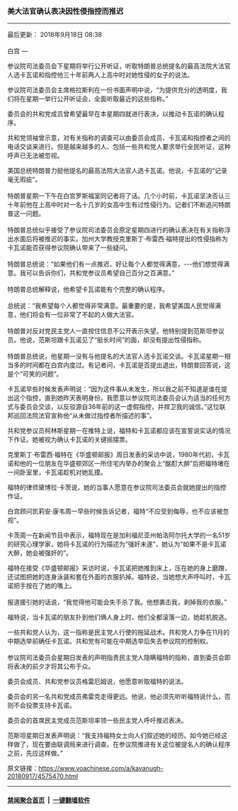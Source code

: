 ### 美大法官确认表决因性侵指控而推迟
------------------------

<div class="published">
 <span class="date" title="中国时间">
  <time datetime="2018-09-18T08:38:00+08:00">
   最后更新： 2018年9月18日 08:38
  </time>
 </span>
</div>
<br/>
<div class="wsw">
 <span class="dateline">
  白宫 —
 </span>
 <p>
  参议院司法委员会下星期将举行公开听证，听取特朗普总统提名的最高法院大法官人选卡瓦诺和指控他三十年前两人上高中时对她性侵的女子的说法。
 </p>
 <p>
  参议院司法委员会主席格拉斯利在一份书面声明中说，“为提供充分的透明度，我们将在星期一举行公开听证会，全面听取最近的这些指称。”
 </p>
 <p>
  委员会的共和党成员曾希望最早在本星期四就进行表决，以推动卡瓦诺的确认程序。
 </p>
 <p>
  共和党领袖曾示意，对有关指称的调查可以由委员会成员、卡瓦诺和指控者之间的电话交谈来进行。但是越来越多的人、包括一些共和党人要求举行全民听证，这种呼声已无法被忽视。
 </p>
 <p>
  美国总统特朗普力挺他提名的最高法院大法官人选卡瓦诺。他说，卡瓦诺的“记录毫无瑕疵”。
  <br/>
  <br/>
  特朗普星期一下午在白宫罗斯福室同记者将了话。几个小时前，卡瓦诺坚决否认三十年前他在上高中时对一名十几岁的女高中生有过性侵行为。记者们不断追问特朗普这一问题。
  <br/>
  <br/>
  特朗普总统似乎接受了参议院司法委员会原定星期四进行的确认表决在有关指称浮出水面后将被推迟的事实。加州大学教授克里斯丁·布雷西·福特提出的性侵指称为卡瓦诺能否获得参议院确认带来了一些疑问。
  <br/>
  <br/>
  特朗普总统说：“如果他们有一点推迟，好让每个人都觉得满意，---他们想觉得满意。我可以告诉你们，共和党参议员希望自己百分之百满意。”
  <br/>
  <br/>
  特朗普总统解释说，他希望卡瓦诺能有个完整的确认程序。
  <br/>
  <br/>
  总统说：“我希望每个人都觉得非常满意。最重要的是，我希望美国人民觉得满意，他们将会有一位非常了不起的人做大法官。
  <br/>
  <br/>
  特朗普对反对党民主党人一直按住信息不公开表示失望。他特别提到范斯坦参议员。他说，范斯坦跟卡瓦诺见了“挺长时间”的面，却没有提出性侵指称。
  <br/>
  <br/>
  特朗普总统说，他星期一没有与他提名的大法官人选卡瓦诺交谈。卡瓦诺星期一相当多的时间都在白宫内度过。有记者问，卡瓦诺是否提出退出，特朗普回答说，这是个“可笑的问题”。
 </p>
 <p>
  卡瓦诺早些时候发表声明说：“因为这件事从未发生，所以我之前不知道是谁在提出这个指控，直到她昨天表明身份。我愿意以参议院司法委员会认为适当的任何方式与委员会交谈，以反驳源自36年前的这一虚假指控，并捍卫我的诚信。”这位联邦巡回法院法官宣称他“从未做过指控者所描述的事”。
 </p>
 <p>
  共和党参议员柯林斯星期一在推特上说，福特和卡瓦诺都应该在宣誓说实话的情况下作证。她被视为确认卡瓦诺的关键摇摆票。
 </p>
 <p>
  克里斯丁·布雷西·福特在《华盛顿邮报》周日发表的采访中说，1980年代初，卡瓦诺和他的一位朋友在华盛顿郊区一所住宅内举办的聚会上“酩酊大醉”后把福特堵在一间卧室里，卡瓦诺趁机对她乱摸。
 </p>
 <p>
  福特的律师黛博拉·卡茨说，她的当事人愿意在参议院司法委员会就她提出的指控作证。
 </p>
 <p>
  白宫顾问凯莉安·康韦周一早些时候告诉记者，福特“不应受到侮辱，也不应该被忽视”。
 </p>
 <p>
  卡茨周一在新闻节目中表示，福特现在是加利福尼亚州帕洛阿尔托大学的一名51岁的研究心理学家，她将卡瓦诺的行为描述为“强奸未遂”，她认为“如果不是卡瓦诺大醉，她会被强奸的”。
 </p>
 <p>
  福特在接受《华盛顿邮报》采访时说，卡瓦诺把她推到床上，压在她的身上磨蹭，还试图把她的连身泳装和套在外面的衣服扒掉。福特说，当她想大声呼叫时，卡瓦诺把手按在了她的嘴上。
  <br/>
  <br/>
  报道援引她的话说，“我觉得他可能会失手杀了我。他想袭击我，剥掉我的衣服。”
 </p>
 <p>
  福特说，当卡瓦诺的朋友扑到他们俩人身上时，他们全都滚落一边，她趁机脱逃。
 </p>
 <p>
  一些共和党人认为，这一指称是民主党人行使的拖延战术。共和党人力争在11月的中期选举前确任卡瓦诺。共和党有可能在中期选举后失去参议院的控制权。
  <br/>
  <br/>
  参议院司法委员会星期日发表的声明指责民主党人隐瞒福特的指称，直到委员会即将表决的前夕才将其公布于众。
 </p>
 <p>
  委员会成员、共和党参议员格雷厄姆说，他愿意听取福特的说法。
 </p>
 <p>
  委员会的另一名共和党成员弗雷克走得更远。他说，他必须先听听福特说什么，否则不会投票支持卡瓦诺。
 </p>
 <p>
  委员会的首席民主党成员范斯坦率领一些民主党人呼吁推迟表决。
 </p>
 <p>
  范斯坦星期日发表声明说：“我支持福特女士向人们叙述她的经历。如今她已经这样做了，现在要由联调局来进行调查。在参议院推进有关这位被提名人的确认程序之前，先应这样做。”
 </p>
 <p>
 </p>
</div>

原文链接：https://www.voachinese.com/a/kavanugh-20180917/4575470.html


------------------------
#### [禁闻聚合首页](https://github.com/gfw-breaker/banned-news/blob/master/README.md) &nbsp;|&nbsp;  [一键翻墙软件](https://github.com/gfw-breaker/nogfw/blob/master/README.md)